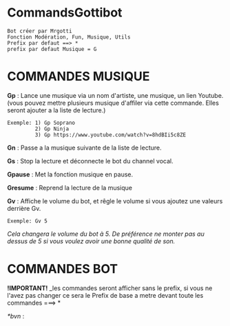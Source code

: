 # CommandsGottibot

```
Bot créer par Mrgotti
Fonction Modération, Fun, Musique, Utils
Prefix par defaut ==> *
prefix par defaut Musique = G
```

# COMMANDES MUSIQUE

**Gp** : Lance une musique via un nom d'artiste, une musique, un lien Youtube. (vous pouvez mettre plusieurs musique d'affiler via cette commande. Elles seront ajouter a la liste de lecture.)
```
Exemple: 1) Gp Soprano
         2) Gp Ninja
         3) Gp https://www.youtube.com/watch?v=8hdBIi5c8ZE
```
**Gn** : Passe a la musique suivante de la liste de lecture.

**Gs** : Stop la lecture et déconnecte le bot du channel vocal.

**Gpause** : Met la fonction musique en pause.

**Gresume** : Reprend la lecture de la musique

**Gv** : Affiche le volume du bot, et rêgle le volume si vous ajoutez une valeurs derrière Gv.
```
Exemple: Gv 5 
```
_Cela changera le volume du bot à 5. De préférence ne monter pas au dessus de 5 si vous voulez avoir une bonne qualité de son._

# COMMANDES BOT
**!IMPORTANT!** _les commandes seront afficher sans le prefix, si vous ne l'avez pas changer ce sera le Prefix de base a metre devant toute les commandes ===> *

_*bvn_ : 




